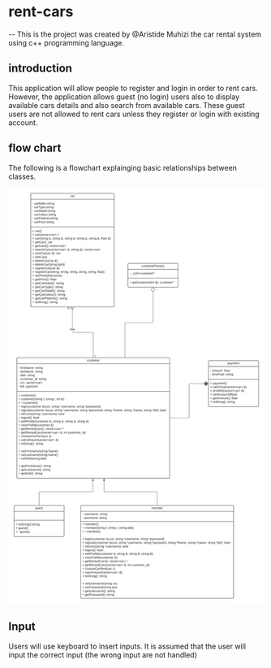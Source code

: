 # rent-cars
-- This is the project was created by @Aristide Muhizi the car rental system using c++ programming language.

## introduction
This application will allow people to register and login in order to rent cars. However, the application allows guest (no login) users also to display available cars details and also search from available cars. These guest users are not allowed to rent cars unless they register or login with existing account.

## flow chart
The following is a flowchart explainging basic relationships between classes.

![Test image 1](https://github.com/muhizia/rent-cars/blob/main/images/uml.png?raw=true)
## Input
Users will use keyboard to insert inputs. It is assumed that the user will input the correct input (the wrong input are not handled)
